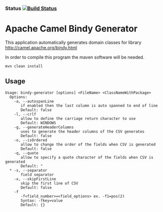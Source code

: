 ### Status [![Build Status](https://api.travis-ci.org/maciekdeb/bindy-generator.svg)](https://travis-ci.org/maciekdeb/bindy-generator)

# Apache Camel Bindy Generator

This application automatically generates domain classes for library http://camel.apache.org/bindy.html

In order to compile this program the maven software will be needed.

```mvn clean install```

## Usage
```
Usage: bindy-generator [options] <FileName> <ClassNameWithPackage>
  Options:
    -a, --autospanLine
       if enabled then the last column is auto spanned to end of line
       Default: false
    -l, --crlf
       allow to define the carriage return character to use
       Default: WINDOWS
    -g, --generateHeaderColumns
       uses to generate the header columns of the CSV generates
       Default: false
    -o, --isOrdered
       allow to change the order of the fields when CSV is generated
       Default: false
    -q, --quote
       allow to specify a quote character of the fields when CSV is generated
       Default: "
  * -s, --separator
       field separator
    -x, --skipFirstLine
       skip the first line of CSV
       Default: false
    -f
       -f<field_number>=<field_options> ex. -f1=pos(2)
       Syntax: -fkey=value
       Default: {}
```

